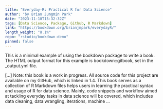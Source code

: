 ```yaml
---
title: "Everyday-R: Practical R for Data Science"
author: "by Brian Jungmin Park"
date: "2023-11-10T15:32:32Z"
tags: [Data Science, Package, Github, R Markdown]
link: "https://bookdown.org/brianjmpark/everydayR/"
length_weight: "8.1%"
repo: "rstudio/bookdown-demo"
pinned: false
---
```


<p>This is a minimal example of using the bookdown package to write a book.
The HTML output format for this example is bookdown::gitbook,
set in the _output.yml file.</p> [...] Note: this book is a work in progress. All source code for this project are available on my GitHub, which is linked in 1.4. This book serves as a collection of R Markdown files helps users in learning the practical syntax and usage of R for data science. Mainly, code snippets and workflow aimed at tackling everyday tasks in data science will be covered, which includes data cleaning, data wrangling, iterations, machine ...

